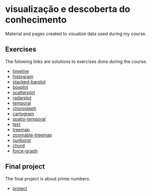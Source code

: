 # visualização e descoberta do conhecimento

Material and pages created to visualize data used
during my course.


## Exercises

The folowing links are solutions to exercises done
during the course.

- [timeline](1-timeline.html)
- [histogram](2-histogram.html)
- [stacked-barplot](3-stacked-barplot.html)
- [boxplot](4-boxplot.html)
- [scatterplot](5-scatterplot.html)
- [radarplot](6-radarplot.html)
- [temporal](8-temporal.html)
- [choropleph](9-choropleph.html)
- [cartogram](10-cartogram.html)
- [spatio-temporal](11-spatio-temporal.html)
- [text](12-text.html)
- [treemap](13-treemap.html)
- [zoomable-treemap](13-zoomable-treemap.html)
- [sunburst](14-sunburst.html)
- [chord](15-chord.html)
- [force-graph](16-force-graph.html)


## Final project

The final project is about prime numbers.

- [project](project.html)
